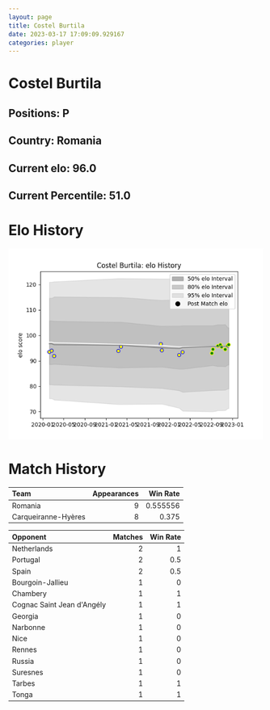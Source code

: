 ```yaml
---  
layout: page  
title: Costel Burtila  
date: 2023-03-17 17:09:09.929167  
categories: player  
---
```

# Costel Burtila

## Positions: P

## Country: Romania

## Current elo: 96.0

## Current Percentile: 51.0

# Elo History


![elo history](history_CostelBurtila.png)
# Match History


| Team                |   Appearances |   Win Rate |
|:--------------------|--------------:|-----------:|
| Romania             |             9 |   0.555556 |
| Carqueiranne-Hyères |             8 |   0.375    |

| Opponent                   |   Matches |   Win Rate |
|:---------------------------|----------:|-----------:|
| Netherlands                |         2 |        1   |
| Portugal                   |         2 |        0.5 |
| Spain                      |         2 |        0.5 |
| Bourgoin-Jallieu           |         1 |        0   |
| Chambery                   |         1 |        1   |
| Cognac Saint Jean d'Angély |         1 |        1   |
| Georgia                    |         1 |        0   |
| Narbonne                   |         1 |        0   |
| Nice                       |         1 |        0   |
| Rennes                     |         1 |        0   |
| Russia                     |         1 |        0   |
| Suresnes                   |         1 |        0   |
| Tarbes                     |         1 |        1   |
| Tonga                      |         1 |        1   |